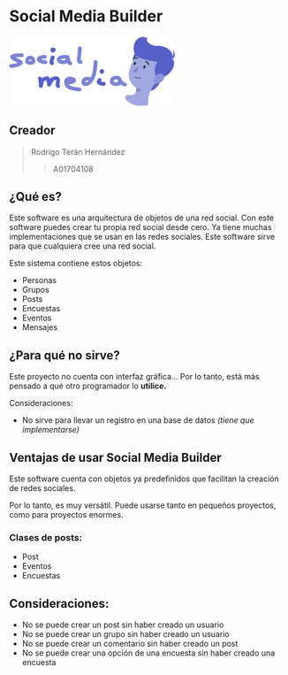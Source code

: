 # Social Media Builder

<img src="assets/logo.png" alt="Social Media Builder" width="300"/>

## Creador

> Rodrigo Terán Hernández
>> A01704108

## ¿Qué es?
Este software es una arquitectura de objetos de una red social. Con este software puedes crear tu propia red social desde cero.
Ya tiene muchas implementaciones que se usan en las redes sociales. Este software sirve para que cualquiera cree una red social.

Este sistema contiene estos objetos:
* Personas
* Grupos
* Posts
* Encuestas
* Eventos
* Mensajes

## ¿Para qué no sirve?
Este proyecto no cuenta con interfaz gráfica... Por lo tanto, está
más pensado a qué otro programador lo **utilice.**

Consideraciones:
* No sirve para llevar un registro en una base de datos *(tiene que implementarse)*


## Ventajas de usar Social Media Builder
Este software cuenta con objetos ya predefinidos que facilitan la creación
de redes sociales.

Por lo tanto, es muy versátil. Puede usarse tanto en pequeños proyectos, como
para proyectos enormes.


### Clases de posts:
* Post
* Eventos
* Encuestas


## Consideraciones:
* No se puede crear un post sin haber creado un usuario
* No se puede crear un grupo sin haber creado un usuario
* No se puede crear un comentario sin haber creado un post
* No se puede crear una opción de una encuesta sin haber creado una encuesta